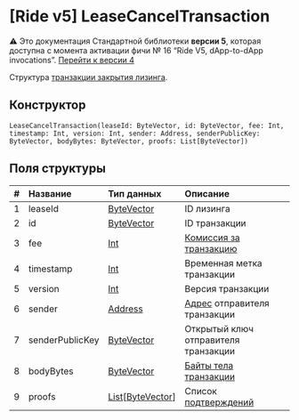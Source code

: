 # [Ride v5] LeaseCancelTransaction

:warning: Это документация Стандартной библиотеки **версии 5**, которая доступна с момента активации фичи №&nbsp;16 “Ride V5, dApp-to-dApp invocations”. [Перейти к&nbsp;версии&nbsp;4](/ru/ride/structures/transaction-structures/lease-cancel-transaction)

Структура [транзакции закрытия лизинга](/ru/blockchain/transaction-type/lease-cancel-transaction).

## Конструктор

``` ride
LeaseCancelTransaction(leaseId: ByteVector, id: ByteVector, fee: Int, timestamp: Int, version: Int, sender: Address, senderPublicKey: ByteVector, bodyBytes: ByteVector, proofs: List[ByteVector])
```

## Поля структуры

| # | Название | Тип данных | Описание |
| :--- | :--- | :--- | :--- |
| 1 | leaseId | [ByteVector](/ru/ride/v5/data-types/byte-vector) | ID лизинга |
| 2 | id | [ByteVector](/ru/ride/v5/data-types/byte-vector) | ID транзакции |
| 3 | fee | [Int](/ru/ride/v5/data-types/int) | [Комиссия за транзакцию](/ru/blockchain/transaction/transaction-fee) |
| 4 | timestamp | [Int](/ru/ride/v5/data-types/int) | Временная метка транзакции |
| 5 | version | [Int](/ru/ride/v5/data-types/int) | Версия транзакции |
| 6 | sender | [Address](/ru/ride/v5/structures/common-structures/address) | [Адрес](/ru/blockchain/account/address) отправителя транзакции |
| 7 | senderPublicKey | [ByteVector](/ru/ride/v5/data-types/byte-vector) | Открытый ключ отправителя транзакции |
| 8 | bodyBytes | [ByteVector](/ru/ride/v5/data-types/byte-vector) | [Байты тела транзакции](/ru/blockchain/glossary#б) |
| 9 | proofs | [List](/ru/ride/v5/data-types/list)[[ByteVector](/ru/ride/v5/data-types/byte-vector)] | Список [подтверждений](/ru/blockchain/transaction/transaction-proof) |
